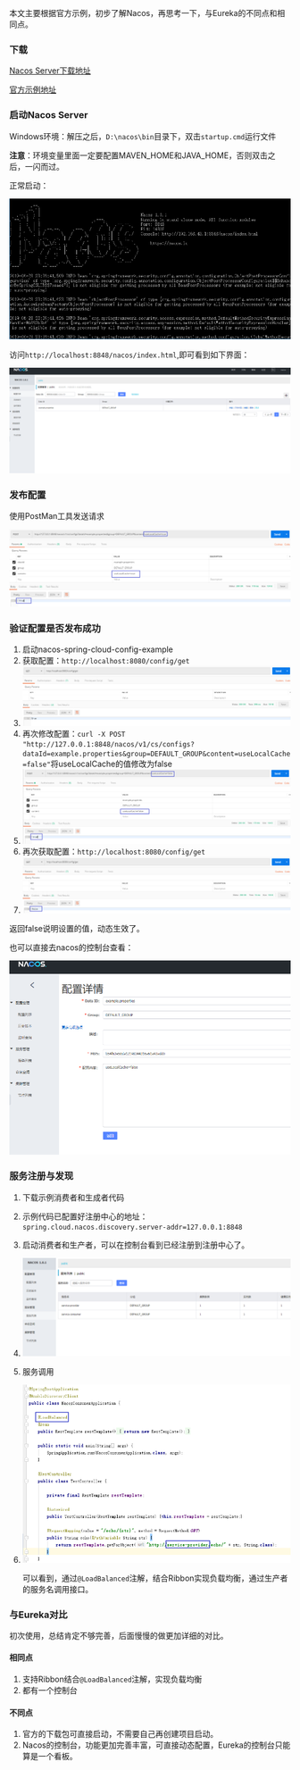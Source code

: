 本文主要根据官方示例，初步了解Nacos，再思考一下，与Eureka的不同点和相同点。

### 下载

[Nacos Server下载地址](https://github.com/alibaba/nacos/releases)

[官方示例地址](https://github.com/nacos-group/nacos-examples)

### 启动Nacos Server

Windows环境：解压之后，`D:\nacos\bin`目录下，双击`startup.cmd`运行文件

**注意**：环境变量里面一定要配置MAVEN_HOME和JAVA_HOME，否则双击之后，一闪而过。

正常启动：

![1561736503901](../../assets/images/1561736503901.png)

访问`http://localhost:8848/nacos/index.html`,即可看到如下界面：

![1561737919628](../../assets/images/1561737919628.png)

### 发布配置

使用PostMan工具发送请求

![1561737071374](../../assets/images/1561737071374.png)

### 验证配置是否发布成功

1. 启动nacos-spring-cloud-config-example
2. 获取配置：`http://localhost:8080/config/get`
3. ![1561736937484](../../assets/images/1561736937484.png)
4. 再次修改配置：`curl -X POST "http://127.0.0.1:8848/nacos/v1/cs/configs?dataId=example.properties&group=DEFAULT_GROUP&content=useLocalCache=false"`将useLocalCache的值修改为false
5. ![1561737006341](../../assets/images/1561737006341.png)
6. 再次获取配置：`http://localhost:8080/config/get`
7. ![1561737141987](../../assets/images/1561737141987.png)

返回false说明设置的值，动态生效了。

也可以直接去nacos的控制台查看：

![1561738023067](../../assets/images/1561738023067.png)

### 服务注册与发现

1. 下载示例消费者和生成者代码

2. 示例代码已配置好注册中心的地址：`spring.cloud.nacos.discovery.server-addr=127.0.0.1:8848`

3. 启动消费者和生产者，可以在控制台看到已经注册到注册中心了。

4. ![1561738486576](../../assets/images/1561738486576.png)

5. 服务调用

6. ![1561738659879](../../assets/images/1561738659879.png)

   可以看到，通过`@LoadBalanced`注解，结合Ribbon实现负载均衡，通过生产者的服务名调用接口。

### 与Eureka对比

初次使用，总结肯定不够完善，后面慢慢的做更加详细的对比。

#### 相同点

1.  支持Ribbon结合`@LoadBalanced`注解，实现负载均衡
2. 都有一个控制台

#### 不同点

1. 官方的下载包可直接启动，不需要自己再创建项目启动。
2. Nacos的控制台，功能更加完善丰富，可直接动态配置，Eureka的控制台只能算是一个看板。